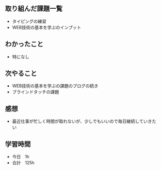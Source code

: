 ## 取り組んだ課題一覧
- タイピングの練習
- WEB技術の基本を学ぶのインプット
## わかったこと
- 特になし
## 次やること
-  WEB技術の基本を学ぶの課題のブログの続き
-  ブラインドタッチの課題
## 感想
-  最近仕事が忙しく時間が取れないが、少しでもいいので毎日継続していきたい
## 学習時間
- 今日　1h
- 合計　125h
